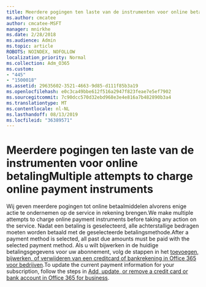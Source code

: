 ```yaml
---
title: Meerdere pogingen ten laste van de instrumenten voor online betaling
ms.author: cmcatee
author: cmcatee-MSFT
manager: mnirkhe
ms.date: 2/28/2018
ms.audience: Admin
ms.topic: article
ROBOTS: NOINDEX, NOFOLLOW
localization_priority: Normal
ms.collection: Adm_O365
ms.custom:
- "445"
- "1500018"
ms.assetid: 29635602-3521-4663-9d85-d111f85b3a19
ms.openlocfilehash: e0c3ca49bbe612f516a2947f823feae7e5ef7902
ms.sourcegitcommit: 7c90dcc570d32ebd968e3e4e816a7b482890b3a4
ms.translationtype: MT
ms.contentlocale: nl-NL
ms.lasthandoff: 08/13/2019
ms.locfileid: "36389571"
---
```

# <a name="multiple-attempts-to-charge-online-payment-instruments"></a><span data-ttu-id="0e6d1-102">Meerdere pogingen ten laste van de instrumenten voor online betaling</span><span class="sxs-lookup"><span data-stu-id="0e6d1-102">Multiple attempts to charge online payment instruments</span></span>

<span data-ttu-id="0e6d1-103">Wij geven meerdere pogingen tot online betaalmiddelen alvorens enige actie te ondernemen op de service in rekening brengen.</span><span class="sxs-lookup"><span data-stu-id="0e6d1-103">We make multiple attempts to charge online payment instruments before taking any action on the service.</span></span> <span data-ttu-id="0e6d1-104">Nadat een betaling is geselecteerd, alle achterstallige bedragen moeten worden betaald met de geselecteerde betalingsmethode.</span><span class="sxs-lookup"><span data-stu-id="0e6d1-104">After a payment method is selected, all past due amounts must be paid with the selected payment method.</span></span> <span data-ttu-id="0e6d1-105">Als u wilt bijwerken in de huidige betalingsgegevens voor uw abonnement, volg de stappen in het [toevoegen, bijwerken, of verwijderen van een creditcard of bankrekening in Office 365 voor bedrijven](https://docs.microsoft.com/en-us/office365/admin/subscriptions-and-billing/add-update-or-remove-credit-card-or-bank-account).</span><span class="sxs-lookup"><span data-stu-id="0e6d1-105">To update the current payment information for your subscription, follow the steps in [Add, update, or remove a credit card or bank account in Office 365 for business](https://docs.microsoft.com/en-us/office365/admin/subscriptions-and-billing/add-update-or-remove-credit-card-or-bank-account).</span></span>